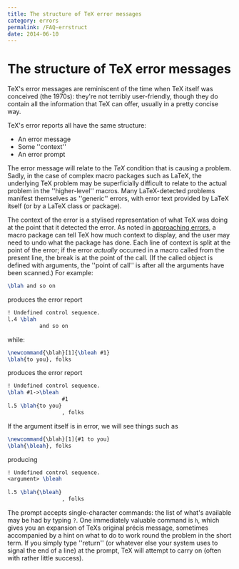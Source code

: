 ```yaml
---
title: The structure of TeX error messages
category: errors
permalink: /FAQ-errstruct
date: 2014-06-10
---
```


# The structure of TeX error messages

TeX's error messages are reminiscent of the time when TeX itself
was conceived (the 1970s): they're not terribly user-friendly, though
they do contain all the information that TeX can offer, usually in
a pretty concise way.

TeX's error reports all have the same structure:
  

-  An error message
-  Some ''context''
-  An error prompt

The error message will relate to the _TeX_ condition that is
causing a problem.  Sadly, in the case of complex macro packages such
as LaTeX, the underlying TeX problem may be superficially
difficult to relate to the actual problem in the ''higher-level''
macros.  Many LaTeX-detected problems manifest themselves as
''generic'' errors, with error text provided by LaTeX itself (or by a
LaTeX class or package).

The context of the error is a stylised representation of what TeX
was doing at the point that it detected the error.  As noted in
[approaching errors](/FAQ-erroradvice), a macro package
can tell TeX how much context to display, and the user may need to
undo what the package has done.  Each line of context is split at the
point of the error; if the error _actually_ occurred in a macro
called from the present line, the break is at the point of the call.
(If the called object is defined with arguments, the ''point of call''
is after all the arguments have been scanned.)  For example:
```latex
\blah and so on
```
produces the error report
```latex
! Undefined control sequence.
l.4 \blah
          and so on
```
while:
```latex
\newcommand{\blah}[1]{\bleah #1}
\blah{to you}, folks
```
produces the error report
```latex
! Undefined control sequence.
\blah #1->\bleah 
                 #1
l.5 \blah{to you}
                 , folks
```
If the argument itself is in error, we will see things such as
```latex
\newcommand{\blah}[1]{#1 to you}
\blah{\bleah}, folks
```
producing
```latex
! Undefined control sequence.
<argument> \bleah 
                  
l.5 \blah{\bleah}
                 , folks
```

The prompt accepts single-character commands: the list of what's
available may be had by typing `?`.  One immediately valuable
command is `h`, which gives you an expansion of TeXs original
pr&eacute;cis message, sometimes accompanied by a hint on what to do to
work round the problem in the short term.  If you simply type ''return''
(or whatever else your system uses to signal the end of a line) at the
prompt, TeX will attempt to carry on (often with rather little
success).

